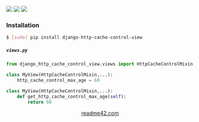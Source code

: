 <!--
https://readme42.com
-->


[![](https://img.shields.io/pypi/v/django-http-cache-control-view.svg?maxAge=3600)](https://pypi.org/project/django-http-cache-control-view/)
[![](https://img.shields.io/badge/License-Unlicense-blue.svg?longCache=True)](https://unlicense.org/)
[![](https://github.com/andrewp-as-is/django-http-cache-control-view.py/workflows/tests42/badge.svg)](https://github.com/andrewp-as-is/django-http-cache-control-view.py/actions)

### Installation
```bash
$ [sudo] pip install django-http-cache-control-view
```

##### `views.py`
```python
from django_http_cache_control_view.views import HttpCacheControlMixin

class MyView(HttpCacheControlMixin,...):
    http_cache_control_max_age = 60
```

```python
class MyView(HttpCacheControlMixin,...):
    def get_http_cache_control_max_age(self):
        return 60
```

<p align="center">
    <a href="https://readme42.com/">readme42.com</a>
</p>